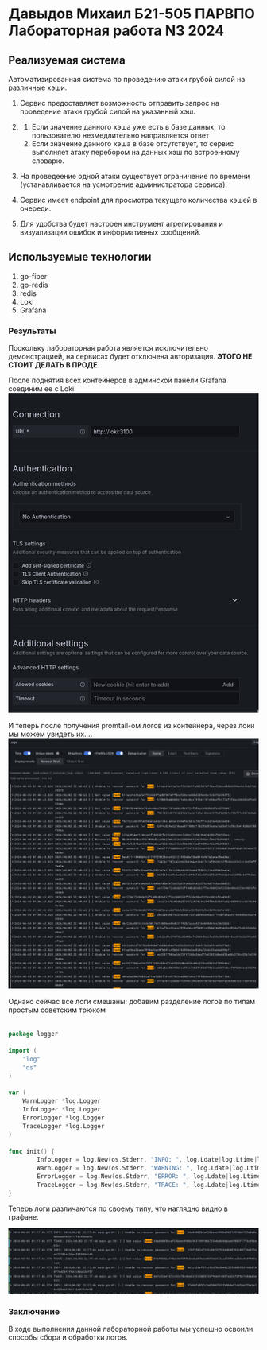 # Давыдов Михаил Б21-505 ПАРВПО Лабораторная работа N3 2024

## Реализуемая система

Автоматизированная система по проведению атаки грубой силой на различные хэши.

1. Сервис предоставляет возможность отправить запрос на проведение атаки грубой силой на указанный хэш.
2. 1. Если значение данного хэша уже есть в базе данных, то пользователю незмедлительно направляется ответ
    2. Если значение данного хэша в базе отсутствует, то сервис выполняет атаку перебором на данных хэш по встроенному словарю.

3. На проведеение одной атаки существует ограничение по времени (устанавливается на усмотрение администратора сервиса).
4. Сервис имеет endpoint для просмотра текущего количества хэшей в очереди.
5. Для удобства будет настроен инструмент агрегирования и визуализации ошибок и информативных сообщений.

## Используемые технологии 

1. go-fiber 
2. go-redis 
3. redis
4. Loki
5. Grafana

### Результаты
Поскольку лабораторная работа является исключительно демонстрацией, на сервисах будет отключена авторизация. **ЭТОГО НЕ СТОИТ ДЕЛАТЬ В ПРОДЕ**.

После поднятия всех контейнеров в админской панели Grafana соединим ее с Loki:
![](./assets/loki_connection.png)

И теперь после получения promtail-ом логов из контейнера, через локи мы можем увидеть их....
![](./assets/logs.png)

Однако сейчас все логи смешаны: добавим разделение логов по типам простым советским трюком

```go

package logger

import (
	"log"
	"os"
)

var (
    WarnLogger *log.Logger
    InfoLogger *log.Logger
    ErrorLogger *log.Logger
    TraceLogger *log.Logger
)

func init() {
        InfoLogger = log.New(os.Stderr, "INFO: ", log.Ldate|log.Ltime|log.Lshortfile)
        WarnLogger = log.New(os.Stderr, "WARNING: ", log.Ldate|log.Ltime|log.Lshortfile)
        ErrorLogger = log.New(os.Stderr, "ERROR: ", log.Ldate|log.Ltime|log.Lshortfile)
        TraceLogger = log.New(os.Stderr, "TRACE: ", log.Ldate|log.Ltime|log.Lshortfile)
}
```

Теперь логи различаются по своему типу, что наглядно видно в графане.

![](./assets/color_logs.png)

### Заключение

В ходе выполнения данной лабораторной работы мы успешно освоили способы сбора и обработки логов.
